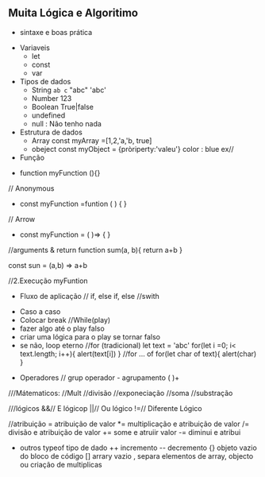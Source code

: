 ## Muita Lógica  e Algoritimo

- sintaxe e boas prática
* Variaveis
    - let
    - const
    - var
* Tipos de dados
    - String `ab c` "abc" 'abc'
    -  Number 123
    - Boolean True|false
    -  undefined
    - null : Não tenho nada 
* Estrutura de dados
    - Array
    const myArray =[1,2,'a,'b, true]
    -  obeject
    const myObject = {pròriperty:'valeu'}
    color : blue ex//
* Função
- function myFunction (){}

// Anonymous
- const myFunction =funtion ( ) { }

// Arrow
- const myFunction = ( )=> { }

//arguments & return
function sum(a, b){
    return a+b
}

const sun = (a,b) => a+b

//2.Execução
myFuntion 

* Fluxo de aplicação
// if, else if, else
//swith
- Caso a caso
- Colocar break
//While(play)
- fazer algo até o play falso
-  criar uma lógica para o play se tornar falso
- se não, loop eterno
//for (tradicional)
let text = 'abc'
for(let i =0; i< text.length; i++){
    alert(text[i])
}
//for ... of
for(let char of text){
    alert(char)
}

* Operadores
// grup operador - agrupamento
( )+

///Mátematicos:
//Mult
//divisão
//exponeciação
//soma
//substração

///lógicos
&&// E lógicop
||// Ou lógico
!=// Diferente Lógico

//atribuição
= atribuição de valor
*= multiplicação e atribuição de valor
/= divisão e atribuição de valor
+= some e atruiir valor
-= diminui e atribui

* outros
typeof tipo de dado
++ incremento
-- decremento
{} objeto vazio do bloco de código
[] arrary vazio
 , separa elementos de array, objecto ou criação de multiplicas 



